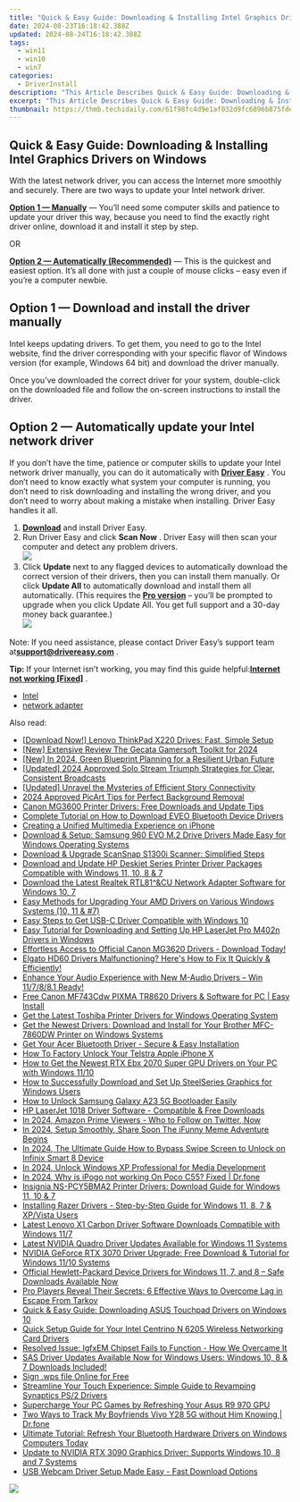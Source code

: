 ```yaml
---
title: "Quick & Easy Guide: Downloading & Installing Intel Graphics Drivers on Windows"
date: 2024-08-23T16:18:42.388Z
updated: 2024-08-24T16:18:42.388Z
tags:
  - win11
  - win10
  - win7
categories:
  - DriverInstall
description: "This Article Describes Quick & Easy Guide: Downloading & Installing Intel Graphics Drivers on Windows"
excerpt: "This Article Describes Quick & Easy Guide: Downloading & Installing Intel Graphics Drivers on Windows"
thumbnail: https://thmb.techidaily.com/61f98fc4d9e1af032d9fc6896b875fde870b9cc610ca573f8ea2783fc3752f47.jpg
---
```


## Quick & Easy Guide: Downloading & Installing Intel Graphics Drivers on Windows

With the latest network driver, you can access the Internet more smoothly and securely. There are two ways to update your Intel network driver. 

[**Option 1 — Manually**](https://tools.techidaily.com/drivereasy/download/) — You’ll need some computer skills and patience to update your driver this way, because you need to find the exactly right driver online, download it and install it step by step.

OR

[**Option 2 — Automatically (Recommended)**](https://www.drivereasy.com/knowledge/intel-network-drivers-download-and-install-for-windows-easily/#o2) — This is the quickest and easiest option. It’s all done with just a couple of mouse clicks – easy even if you’re a computer newbie.

##  Option 1 — Download and install the driver manually

 Intel keeps updating drivers. To get them, you need to go to the Intel website, find the driver corresponding with your specific flavor of Windows version (for example, Windows 64 bit) and download the driver manually.

 Once you’ve downloaded the correct driver for your system, double-click on the downloaded file and follow the on-screen instructions to install the driver.

##  Option 2 — Automatically update your Intel network driver

 If you don’t have the time, patience or computer skills to update your Intel network driver manually, you can do it automatically with **[Driver Easy](https://tools.techidaily.com/drivereasy/download/)**  . You don’t need to know exactly what system your computer is running, you don’t need to risk downloading and installing the wrong driver, and you don’t need to worry about making a mistake when installing. Driver Easy handles it all.

1. **[Download](https://tools.techidaily.com/drivereasy/download/)**  and install Driver Easy.
2. Run Driver Easy and click **Scan Now** . Driver Easy will then scan your computer and detect any problem drivers.  
![](https://images.drivereasy.com/wp-content/uploads/2018/11/img_5be2b22c5ea18.jpg)
3. Click **Update** next to any flagged devices to automatically download the correct version of their drivers, then you can install them manually. Or click **Update All** to automatically download and install them all automatically. (This requires the **[Pro version](https://tools.techidaily.com/drivereasy/download/)**  – you’ll be prompted to upgrade when you click Update All. You get full support and a 30-day money back guarantee.)  
![](https://images.drivereasy.com/wp-content/uploads/2018/11/img_5be2b23ca890d.jpg)  
    
 Note: If you need assistance, please contact Driver Easy’s support team at**support@drivereasy.com** .

**Tip:** If your Internet isn’t working, you may find this guide helpful:[**Internet not working \[Fixed\]**](https://tools.techidaily.com/drivereasy/download/) . 

* [Intel](https://tools.techidaily.com/drivereasy/download/)
* [network adapter](https://tools.techidaily.com/drivereasy/download/)

<ins class="adsbygoogle"
     style="display:block"
     data-ad-format="autorelaxed"
     data-ad-client="ca-pub-7571918770474297"
     data-ad-slot="1223367746"></ins>



<ins class="adsbygoogle"
     style="display:block"
     data-ad-client="ca-pub-7571918770474297"
     data-ad-slot="8358498916"
     data-ad-format="auto"
     data-full-width-responsive="true"></ins>

<span class="atpl-alsoreadstyle">Also read:</span>
<div><ul>
<li><a href="https://driver-download.techidaily.com/download-now-lenovo-thinkpad-x220-drives-fast-simple-setup/"><u>[Download Now!] Lenovo ThinkPad X220 Drives: Fast, Simple Setup</u></a></li>
<li><a href="https://screen-sharing-recording.techidaily.com/new-extensive-review-the-gecata-gamersoft-toolkit-for-2024/"><u>[New] Extensive Review  The Gecata Gamersoft Toolkit for 2024</u></a></li>
<li><a href="https://eaxpv-info.techidaily.com/new-in-2024-green-blueprint-planning-for-a-resilient-urban-future/"><u>[New] In 2024, Green Blueprint  Planning for a Resilient Urban Future</u></a></li>
<li><a href="https://vp-tips.techidaily.com/updated-2024-approved-solo-stream-triumph-strategies-for-clear-consistent-broadcasts/"><u>[Updated] 2024 Approved  Solo Stream Triumph  Strategies for Clear, Consistent Broadcasts</u></a></li>
<li><a href="https://facebook-video-recording.techidaily.com/updated-unravel-the-mysteries-of-efficient-story-connectivity/"><u>[Updated] Unravel the Mysteries of Efficient Story Connectivity</u></a></li>
<li><a href="https://extra-skills.techidaily.com/2024-approved-picart-tips-for-perfect-background-removal/"><u>2024 Approved  PicArt Tips for Perfect Background Removal</u></a></li>
<li><a href="https://driver-download.techidaily.com/canon-mg3600-printer-drivers-free-downloads-and-update-tips/"><u>Canon MG3600 Printer Drivers: Free Downloads and Update Tips</u></a></li>
<li><a href="https://driver-download.techidaily.com/complete-tutorial-on-how-to-download-eveo-bluetooth-device-drivers/"><u>Complete Tutorial on How to Download EVEO Bluetooth Device Drivers</u></a></li>
<li><a href="https://fox-cloud.techidaily.com/creating-a-unified-multimedia-experience-on-iphone/"><u>Creating a Unified Multimedia Experience on iPhone</u></a></li>
<li><a href="https://driver-download.techidaily.com/download-and-setup-samsung-960-evo-m2-drive-drivers-made-easy-for-windows-operating-systems/"><u>Download & Setup: Samsung 960 EVO M.2 Drive Drivers Made Easy for Windows Operating Systems</u></a></li>
<li><a href="https://driver-download.techidaily.com/download-and-upgrade-scansnap-s1300i-scanner-simplified-steps/"><u>Download & Upgrade ScanSnap S1300i Scanner: Simplified Steps</u></a></li>
<li><a href="https://driver-download.techidaily.com/download-and-update-hp-deskjet-series-printer-driver-packages-compatible-with-windows-11-10-8-and-7/"><u>Download and Update HP Deskjet Series Printer Driver Packages Compatible with Windows 11, 10, 8 & 7</u></a></li>
<li><a href="https://driver-download.techidaily.com/download-the-latest-realtek-rtl81andampcu-network-adapter-software-for-windows-10-7/"><u>Download the Latest Realtek RTL81^&amp;CU Network Adapter Software for Windows 10, 7</u></a></li>
<li><a href="https://win-dash.techidaily.com/easy-methods-for-upgrading-your-amd-drivers-on-various-windows-systems-10-11-and-7/"><u>Easy Methods for Upgrading Your AMD Drivers on Various Windows Systems (10, 11 & #7)</u></a></li>
<li><a href="https://driver-download.techidaily.com/easy-steps-to-get-usb-c-driver-compatible-with-windows-10/"><u>Easy Steps to Get USB-C Driver Compatible with Windows 10</u></a></li>
<li><a href="https://driver-download.techidaily.com/easy-tutorial-for-downloading-and-setting-up-hp-laserjet-pro-m402n-drivers-in-windows/"><u>Easy Tutorial for Downloading and Setting Up HP LaserJet Pro M402n Drivers in Windows</u></a></li>
<li><a href="https://driver-download.techidaily.com/effortless-access-to-official-canon-mg3620-drivers-download-today/"><u>Effortless Access to Official Canon MG3620 Drivers - Download Today!</u></a></li>
<li><a href="https://driver-download.techidaily.com/1722976723662-elgato-hd60-drivers-malfunctioning-heres-how-to-fix-it-quickly-and-efficiently/"><u>Elgato HD60 Drivers Malfunctioning? Here's How to Fix It Quickly & Efficiently!</u></a></li>
<li><a href="https://driver-download.techidaily.com/1722960092280-enhance-your-audio-experience-with-new-m-audio-drivers-win-117881-ready/"><u>Enhance Your Audio Experience with New M-Audio Drivers – Win 11/7/8/8.1 Ready!</u></a></li>
<li><a href="https://driver-download.techidaily.com/free-canon-mf743cdw-pixma-tr8620-drivers-and-software-for-pc-easy-install/"><u>Free Canon MF743Cdw PIXMA TR8620 Drivers & Software for PC | Easy Install</u></a></li>
<li><a href="https://driver-download.techidaily.com/get-the-latest-toshiba-printer-drivers-for-windows-operating-system/"><u>Get the Latest Toshiba Printer Drivers for Windows Operating System</u></a></li>
<li><a href="https://driver-download.techidaily.com/get-the-newest-drivers-download-and-install-for-your-brother-mfc-7860dw-printer-on-windows-systems/"><u>Get the Newest Drivers: Download and Install for Your Brother MFC-7860DW Printer on Windows Systems</u></a></li>
<li><a href="https://driver-download.techidaily.com/get-your-acer-bluetooth-driver-secure-and-easy-installation/"><u>Get Your Acer Bluetooth Driver - Secure & Easy Installation</u></a></li>
<li><a href="https://sim-unlock.techidaily.com/how-to-factory-unlock-your-telstra-apple-iphone-x-by-drfone-ios/"><u>How To Factory Unlock Your Telstra Apple iPhone X</u></a></li>
<li><a href="https://driver-download.techidaily.com/how-to-get-the-newest-rtx-ebx-2070-super-gpu-drivers-on-your-pc-with-windows-1110/"><u>How to Get the Newest RTX Ebx 2070 Super GPU Drivers on Your PC with Windows 11/10</u></a></li>
<li><a href="https://driver-download.techidaily.com/how-to-successfully-download-and-set-up-steelseries-graphics-for-windows-users/"><u>How to Successfully Download and Set Up SteelSeries Graphics for Windows Users</u></a></li>
<li><a href="https://android-unlock.techidaily.com/how-to-unlock-samsung-galaxy-a23-5g-bootloader-easily-by-drfone-android/"><u>How to Unlock Samsung Galaxy A23 5G Bootloader Easily</u></a></li>
<li><a href="https://driver-download.techidaily.com/hp-laserjet-1018-driver-software-compatible-and-free-downloads/"><u>HP LaserJet 1018 Driver Software - Compatible & Free Downloads</u></a></li>
<li><a href="https://twitter-videos.techidaily.com/in-2024-amazon-prime-viewers-who-to-follow-on-twitter-now/"><u>In 2024, Amazon Prime Viewers - Who to Follow on Twitter, Now</u></a></li>
<li><a href="https://extra-support.techidaily.com/in-2024-setup-smoothly-share-soon-the-ifunny-meme-adventure-begins/"><u>In 2024, Setup Smoothly, Share Soon  The iFunny Meme Adventure Begins</u></a></li>
<li><a href="https://unlock-android.techidaily.com/in-2024-the-ultimate-guide-how-to-bypass-swipe-screen-to-unlock-on-infinix-smart-8-device-by-drfone-android/"><u>In 2024, The Ultimate Guide How to Bypass Swipe Screen to Unlock on Infinix Smart 8 Device</u></a></li>
<li><a href="https://some-guidance.techidaily.com/in-2024-unlock-windows-xp-professional-for-media-development/"><u>In 2024, Unlock Windows XP Professional for Media Development</u></a></li>
<li><a href="https://pokemon-go-android.techidaily.com/in-2024-why-is-ipogo-not-working-on-poco-c55-fixed-drfone-by-drfone-virtual-android/"><u>In 2024, Why is iPogo not working On Poco C55? Fixed | Dr.fone</u></a></li>
<li><a href="https://driver-download.techidaily.com/insignia-ns-pcy5bma2-printer-drivers-download-guide-for-windows-11-10-and-7/"><u>Insignia NS-PCY5BMA2 Printer Drivers: Download Guide for Windows 11, 10 & 7</u></a></li>
<li><a href="https://driver-download.techidaily.com/installing-razer-drivers-step-by-step-guide-for-windows-11-8-7-and-xpvista-users/"><u>Installing Razer Drivers - Step-by-Step Guide for Windows 11, 8, 7 & XP/Vista Users</u></a></li>
<li><a href="https://driver-download.techidaily.com/latest-lenovo-x1-carbon-driver-software-downloads-compatible-with-windows-117/"><u>Latest Lenovo X1 Carbon Driver Software Downloads Compatible with Windows 11/7</u></a></li>
<li><a href="https://driver-download.techidaily.com/latest-nvidia-quadro-driver-updates-available-for-windows-11-systems/"><u>Latest NVIDIA Quadro Driver Updates Available for Windows 11 Systems</u></a></li>
<li><a href="https://driver-download.techidaily.com/nvidia-geforce-rtx-3070-driver-upgrade-free-download-and-tutorial-for-windows-1110-systems/"><u>NVIDIA GeForce RTX 3070 Driver Upgrade: Free Download & Tutorial for Windows 11/10 Systems</u></a></li>
<li><a href="https://driver-download.techidaily.com/official-hewlett-packard-device-drivers-for-windows-11-7-and-8-safe-downloads-available-now/"><u>Official Hewlett-Packard Device Drivers for Windows 11, 7, and 8 – Safe Downloads Available Now</u></a></li>
<li><a href="https://win-able.techidaily.com/pro-players-reveal-their-secrets-6-effective-ways-to-overcome-lag-in-escape-from-tarkov/"><u>Pro Players Reveal Their Secrets: 6 Effective Ways to Overcome Lag in Escape From Tarkov</u></a></li>
<li><a href="https://driver-download.techidaily.com/quick-and-easy-guide-downloading-asus-touchpad-drivers-on-windows-10/"><u>Quick & Easy Guide: Downloading ASUS Touchpad Drivers on Windows 10</u></a></li>
<li><a href="https://driver-download.techidaily.com/quick-setup-guide-for-your-intel-centrino-n-6205-wireless-networking-card-drivers/"><u>Quick Setup Guide for Your Intel Centrino N 6205 Wireless Networking Card Drivers</u></a></li>
<li><a href="https://driver-download.techidaily.com/resolved-issue-igfxem-chipset-fails-to-function-how-we-overcame-it/"><u>Resolved Issue: IgfxEM Chipset Fails to Function - How We Overcame It</u></a></li>
<li><a href="https://driver-download.techidaily.com/sas-driver-updates-available-now-for-windows-users-windows-10-8-and-7-downloads-included/"><u>SAS Driver Updates Available Now for Windows Users: Windows 10, 8 & 7 Downloads Included!</u></a></li>
<li><a href="https://techidaily.com/sign-wps-file-online-for-free-by-ldigisigner-sign-a-word-sign-a-word/"><u>Sign .wps file Online for Free</u></a></li>
<li><a href="https://driver-download.techidaily.com/streamline-your-touch-experience-simple-guide-to-revamping-synaptics-ps2-drivers/"><u>Streamline Your Touch Experience: Simple Guide to Revamping Synaptics PS/2 Drivers</u></a></li>
<li><a href="https://driver-download.techidaily.com/supercharge-your-pc-games-by-refreshing-your-asus-r9-970-gpu/"><u>Supercharge Your PC Games by Refreshing Your Asus R9 970 GPU</u></a></li>
<li><a href="https://android-location-track.techidaily.com/two-ways-to-track-my-boyfriends-vivo-y28-5g-without-him-knowing-drfone-by-drfone-virtual-android/"><u>Two Ways to Track My Boyfriends Vivo Y28 5G without Him Knowing | Dr.fone</u></a></li>
<li><a href="https://driver-download.techidaily.com/ultimate-tutorial-refresh-your-bluetooth-hardware-drivers-on-windows-computers-today/"><u>Ultimate Tutorial: Refresh Your Bluetooth Hardware Drivers on Windows Computers Today</u></a></li>
<li><a href="https://driver-download.techidaily.com/update-to-nvidia-rtx-3090-graphics-driver-supports-windows-10-8-and-7-systems/"><u>Update to NVIDIA RTX 3090 Graphics Driver: Supports Windows 10, 8 and 7 Systems</u></a></li>
<li><a href="https://driver-download.techidaily.com/usb-webcam-driver-setup-made-easy-fast-download-options/"><u>USB Webcam Driver Setup Made Easy - Fast Download Options</u></a></li>
</ul></div>

<!-- affiliate ads begin -->
<a href="https://secure.2checkout.com/order/checkout.php?PRODS=33729450&QTY=1&AFFILIATE=108875&CART=1"><img src="https://secure.avangate.com/images/merchant/7f687767ccf20fcea1c9dc4a5adc2326/Digisigner_banner_728_x_90_color_version.png" border="0"></a>
<!-- affiliate ads end -->